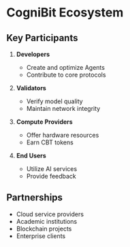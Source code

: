 # CogniBit Ecosystem

## Key Participants

1. **Developers**
   - Create and optimize Agents
   - Contribute to core protocols

2. **Validators**
   - Verify model quality
   - Maintain network integrity

3. **Compute Providers**
   - Offer hardware resources
   - Earn CBT tokens

4. **End Users**
   - Utilize AI services
   - Provide feedback

## Partnerships
- Cloud service providers
- Academic institutions
- Blockchain projects
- Enterprise clients